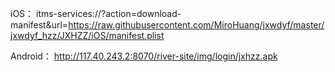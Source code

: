 
iOS：
    itms-services://?action=download-manifest&url=https://raw.githubusercontent.com/MiroHuang/jxwdyf/master/jxwdyf_hzz/JXHZZ/iOS/manifest.plist

Android：
    http://117.40.243.2:8070/river-site/img/login/jxhzz.apk

